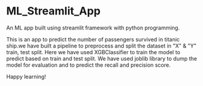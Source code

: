 # ML_Streamlit_App
An ML app built using streamlit framework with python programming.

This is an app to predict the number of passengers survived in titanic ship.we have built a pipeline to preprocess and split the dataset in "X" & "Y" train, test split.
Here we have used XGBClassifier to train the model to predict based on train and test split.
We have used joblib library to dump the model for evaluation and to predict the recall and precision score.

Happy learning!
